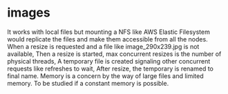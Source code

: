 # images
It works with local files but mounting a NFS like AWS Elastic Filesystem would replicate the files and make them accessible from all the nodes.
When a resize is requested and a file like image_290x239.jpg is not available,
Then a resize is started, max concurrent resizes is the number of physical threads,
A temporary file is created signaling other concurrent requests like refreshes to wait,
After resize, the temporary is renamed to final name.
Memory is a concern by the way of large files and limited memory.
To be studied if a constant memory is possible.
